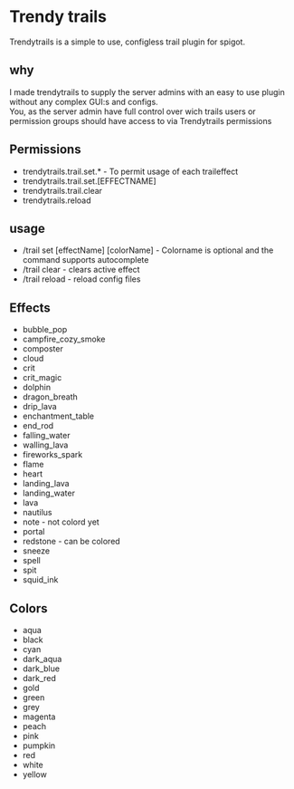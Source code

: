 # Trendy trails
Trendytrails is a simple to use, configless trail plugin for spigot. 

## why
I made trendytrails to supply the server admins with an easy to use plugin without any complex GUI:s and configs.  
You, as the server admin have full control over wich trails users or permission groups should have access to via Trendytrails permissions

## Permissions
* trendytrails.trail.set.* - To permit usage of each traileffect
* trendytrails.trail.set.[EFFECTNAME] 
* trendytrails.trail.clear
* trendytrails.reload 

## usage
* /trail set [effectName] [colorName] - Colorname is optional and the command supports autocomplete
* /trail clear - clears active effect
* /trail reload - reload config files
        
## Effects
* bubble_pop
* campfire_cozy_smoke
* composter
* cloud
* crit
* crit_magic
* dolphin
* dragon_breath
* drip_lava
* enchantment_table
* end_rod
* falling_water
* walling_lava
* fireworks_spark
* flame
* heart
* landing_lava
* landing_water
* lava
* nautilus
* note - not colord yet
* portal
* redstone - can be colored
* sneeze
* spell
* spit
* squid_ink

## Colors
* aqua
* black
* cyan
* dark_aqua
* dark_blue
* dark_red
* gold
* green
* grey
* magenta
* peach
* pink
* pumpkin
* red
* white
* yellow
